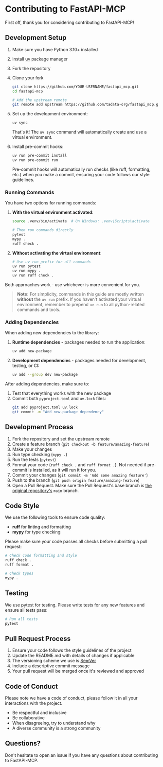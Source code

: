 # Contributing to FastAPI-MCP

First off, thank you for considering contributing to FastAPI-MCP!

## Development Setup

1.  Make sure you have Python 3.10+ installed
2.  Install [uv](https://docs.astral.sh/uv/getting-started/installation/) package manager
3.  Fork the repository
4.  Clone your fork

    ```bash
    git clone https://github.com/YOUR-USERNAME/fastapi_mcp.git
    cd fastapi-mcp

    # Add the upstream remote
    git remote add upstream https://github.com/tadata-org/fastapi_mcp.git
    ```

5.  Set up the development environment:

    ```bash
    uv sync
    ```

    That's it! The `uv sync` command will automatically create and use a virtual environment.

6.  Install pre-commit hooks:

    ```bash
    uv run pre-commit install
    uv run pre-commit run
    ```

    Pre-commit hooks will automatically run checks (like ruff, formatting, etc.) when you make a commit, ensuring your code follows our style guidelines.

### Running Commands

You have two options for running commands:

1.  **With the virtual environment activated**:
    ```bash
    source .venv/bin/activate  # On Windows: .venv\Scripts\activate

    # Then run commands directly
    pytest
    mypy .
    ruff check .
    ```

2.  **Without activating the virtual environment**:
    ```bash
    # Use uv run prefix for all commands
    uv run pytest
    uv run mypy .
    uv run ruff check .
    ```

Both approaches work - use whichever is more convenient for you.

> **Note:** For simplicity, commands in this guide are mostly written **without** the `uv run` prefix. If you haven't activated your virtual environment, remember to prepend `uv run` to all python-related commands and tools.

### Adding Dependencies

When adding new dependencies to the library:

1.  **Runtime dependencies** - packages needed to run the application:
    ```bash
    uv add new-package
    ```

2.  **Development dependencies** - packages needed for development, testing, or CI:
    ```bash
    uv add --group dev new-package
    ```

After adding dependencies, make sure to:
1.  Test that everything works with the new package
2.  Commit both `pyproject.toml` and `uv.lock` files:
    ```bash
    git add pyproject.toml uv.lock
    git commit -m "Add new-package dependency"
    ```

## Development Process

1. Fork the repository and set the upstream remote
2. Create a feature branch (`git checkout -b feature/amazing-feature`)
3. Make your changes
4. Run type checking (`mypy .`)
5. Run the tests (`pytest`)
6. Format your code (`ruff check .` and `ruff format .`). Not needed if pre-commit is installed, as it will run it for you.
7. Commit your changes (`git commit -m 'Add some amazing feature'`)
8. Push to the branch (`git push origin feature/amazing-feature`)
9. Open a Pull Request. Make sure the Pull Request's base branch is [the original repository's](https://github.com/tadata-org/fastapi_mcp/) `main` branch.

## Code Style

We use the following tools to ensure code quality:

- **ruff** for linting and formatting
- **mypy** for type checking

Please make sure your code passes all checks before submitting a pull request:

```bash
# Check code formatting and style
ruff check .
ruff format .

# Check types
mypy .
```

## Testing

We use pytest for testing. Please write tests for any new features and ensure all tests pass:

```bash
# Run all tests
pytest
```

## Pull Request Process

1. Ensure your code follows the style guidelines of the project
2. Update the README.md with details of changes if applicable
3. The versioning scheme we use is [SemVer](http://semver.org/)
4. Include a descriptive commit message
5. Your pull request will be merged once it's reviewed and approved

## Code of Conduct

Please note we have a code of conduct, please follow it in all your interactions with the project.

- Be respectful and inclusive
- Be collaborative
- When disagreeing, try to understand why
- A diverse community is a strong community

## Questions?

Don't hesitate to open an issue if you have any questions about contributing to FastAPI-MCP.